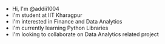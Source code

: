 -  Hi, I'm @addii1004
-  I'm student at IIT Kharagpur
-  I'm interested in Finance and Data Analytics
-  I'm currently learning Python Libraries
-  I'm looking to collaborate on Data Analytics related project

<!---
addii1004/addii1004 is a ✨ special ✨ repository because its `README.md` (this file) appears on your GitHub profile.
You can click the Preview link to take a look at your changes.
--->
